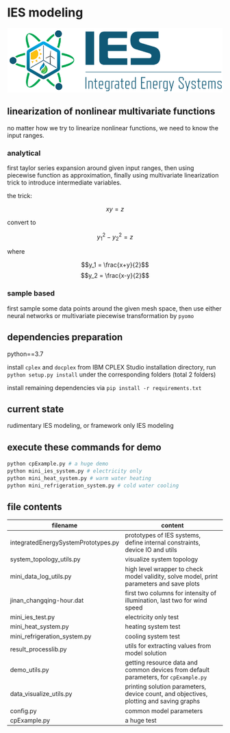 # IES modeling

![IES logo](./IES_logo.png)

## linearization of nonlinear multivariate functions

no matter how we try to linearize nonlinear functions, we need to know the input ranges.

### analytical

first taylor series expansion around given input ranges, then using piecewise function as approximation, finally using multivariate linearization trick to introduce intermediate variables.

the trick:

$$xy=z$$

convert to

$$y_1^2 - y_2^2 = z$$

where

$$y_1 = \frac{x+y}{2}$$
$$y_2 = \frac{x-y}{2}$$

### sample based

first sample some data points around the given mesh space, then use either neural networks or multivariate piecewise transformation by `pyomo`

## dependencies preparation

python==3.7

install `cplex` and `docplex` from IBM CPLEX Studio installation directory, run `python setup.py install` under the corresponding folders (total 2 folders)

install remaining dependencies via `pip install -r requirements.txt`

## current state

rudimentary IES modeling, or framework only IES modeling

## execute these commands for demo

```bash
python cpExample.py # a huge demo
python mini_ies_system.py # electricity only
python mini_heat_system.py # warm water heating
python mini_refrigeration_system.py # cold water cooling
```

## file contents

|filename | content|
|-- | -- |
|integratedEnergySystemPrototypes.py | prototypes of IES systems, define internal constraints, device IO and utils|
|system_topology_utils.py |visualize system topology|
|mini_data_log_utils.py| high level wrapper to check model validity, solve model, print parameters and save plots|
|jinan_changqing-hour.dat| first two columns for intensity of illumination, last two for wind speed|
|mini_ies_test.py| electricity only test |
|mini_heat_system.py | heating system test|
|mini_refrigeration_system.py | cooling system test|
|result_processlib.py| utils for extracting values from model solution|
|demo_utils.py|getting resource data and common devices from default parameters, for `cpExample.py`|
|data_visualize_utils.py|printing solution parameters, device count, and objectives, plotting and saving graphs|
|config.py| common model parameters|
|cpExample.py|a huge test|
